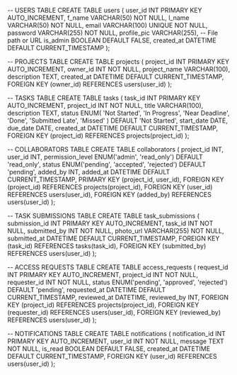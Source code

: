 -- USERS TABLE
CREATE TABLE users (
    user_id INT PRIMARY KEY AUTO_INCREMENT,
    f_name VARCHAR(50) NOT NULL,
    l_name VARCHAR(50) NOT NULL,
    email VARCHAR(100) UNIQUE NOT NULL,
    password VARCHAR(255) NOT NULL,
    profile_pic VARCHAR(255), -- File path or URL
    is_admin BOOLEAN DEFAULT FALSE,
    created_at DATETIME DEFAULT CURRENT_TIMESTAMP
);

-- PROJECTS TABLE
CREATE TABLE projects (
    project_id INT PRIMARY KEY AUTO_INCREMENT,
    owner_id INT NOT NULL,
    project_name VARCHAR(100),
    description TEXT,
    created_at DATETIME DEFAULT CURRENT_TIMESTAMP,
    FOREIGN KEY (owner_id) REFERENCES users(user_id)
);

-- TASKS TABLE
CREATE TABLE tasks (
    task_id INT PRIMARY KEY AUTO_INCREMENT,
    project_id INT NOT NULL,
    title VARCHAR(100),
    description TEXT,
    status ENUM(
        'Not Started',
        'In Progress',
        'Near Deadline',
        'Done',
        'Submitted Late',
        'Missed'
    ) DEFAULT 'Not Started',
    start_date DATE,
    due_date DATE,
    created_at DATETIME DEFAULT CURRENT_TIMESTAMP,
    FOREIGN KEY (project_id) REFERENCES projects(project_id)
);

-- COLLABORATORS TABLE
CREATE TABLE collaborators (
    project_id INT,
    user_id INT,
    permission_level ENUM('admin', 'read_only') DEFAULT 'read_only',
    status ENUM('pending', 'accepted', 'rejected') DEFAULT 'pending',
    added_by INT,
    added_at DATETIME DEFAULT CURRENT_TIMESTAMP,
    PRIMARY KEY (project_id, user_id),
    FOREIGN KEY (project_id) REFERENCES projects(project_id),
    FOREIGN KEY (user_id) REFERENCES users(user_id),
    FOREIGN KEY (added_by) REFERENCES users(user_id)
);

-- TASK SUBMISSIONS TABLE
CREATE TABLE task_submissions (
    submission_id INT PRIMARY KEY AUTO_INCREMENT,
    task_id INT NOT NULL,
    submitted_by INT NOT NULL,
    photo_url VARCHAR(255) NOT NULL,
    submitted_at DATETIME DEFAULT CURRENT_TIMESTAMP,
    FOREIGN KEY (task_id) REFERENCES tasks(task_id),
    FOREIGN KEY (submitted_by) REFERENCES users(user_id)
);

-- ACCESS REQUESTS TABLE
CREATE TABLE access_requests (
    request_id INT PRIMARY KEY AUTO_INCREMENT,
    project_id INT NOT NULL,
    requester_id INT NOT NULL,
    status ENUM('pending', 'approved', 'rejected') DEFAULT 'pending',
    requested_at DATETIME DEFAULT CURRENT_TIMESTAMP,
    reviewed_at DATETIME,
    reviewed_by INT,
    FOREIGN KEY (project_id) REFERENCES projects(project_id),
    FOREIGN KEY (requester_id) REFERENCES users(user_id),
    FOREIGN KEY (reviewed_by) REFERENCES users(user_id)
);

-- NOTIFICATIONS TABLE
CREATE TABLE notifications (
    notification_id INT PRIMARY KEY AUTO_INCREMENT,
    user_id INT NOT NULL,
    message TEXT NOT NULL,
    is_read BOOLEAN DEFAULT FALSE,
    created_at DATETIME DEFAULT CURRENT_TIMESTAMP,
    FOREIGN KEY (user_id) REFERENCES users(user_id)
);